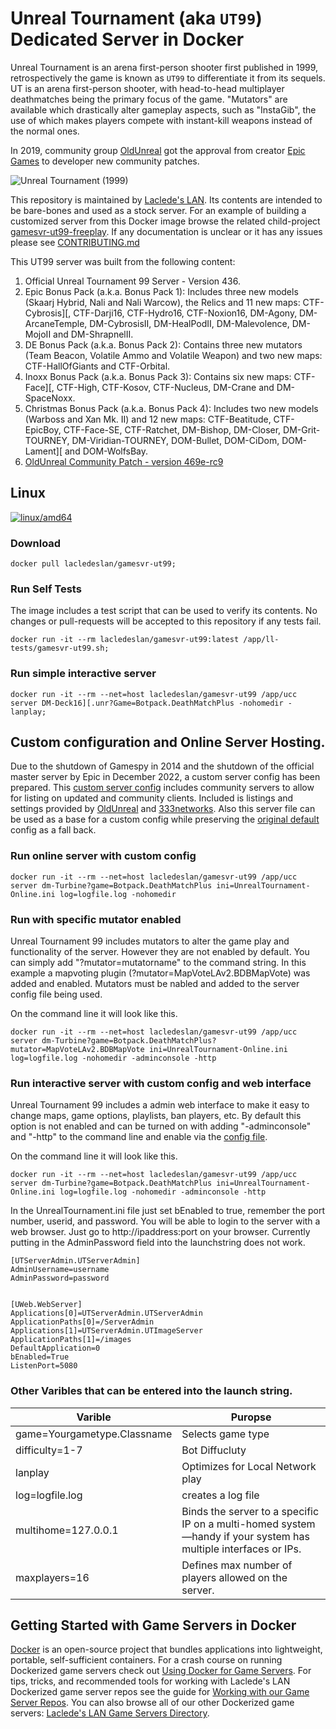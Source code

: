 # Unreal Tournament (aka `UT99`) Dedicated Server in Docker

Unreal Tournament is an arena first-person shooter first published in 1999, retrospectively the game is known as `UT99` to differentiate it from its sequels. UT is an arena first-person shooter, with head-to-head multiplayer deathmatches being the primary focus of the game. "Mutators" are available which drastically alter gameplay aspects, such as "InstaGib", the use of which makes players compete with instant-kill weapons instead of the normal ones.

In 2019, community group [OldUnreal](https://www.oldunreal.com/) got the approval from creator [Epic Games](https://www.epicgames.com) to developer new community patches.

![Unreal Tournament (1999)](.misc/ut99.jpg)

This repository is maintained by [Laclede's LAN](https://lacledeslan.com). Its contents are intended to be bare-bones and used as a stock server. For an example of building a customized server from this Docker image browse the related child-project [gamesvr-ut99-freeplay](https://github.com/LacledesLAN/gamesvr-ut99-freeplay). If any documentation is unclear or it has any issues please see [CONTRIBUTING.md](./CONTRIBUTING.md)

This UT99 server was built from the following content:

1. Official Unreal Tournament 99 Server - Version 436.
2. Epic Bonus Pack (a.k.a. Bonus Pack 1): Includes three new models (Skaarj Hybrid, Nali and Nali Warcow), the Relics and 11 new maps: CTF-Cybrosis][, CTF-Darji16, CTF-Hydro16, CTF-Noxion16, DM-Agony, DM-ArcaneTemple, DM-CybrosisII, DM-HealPodII, DM-Malevolence, DM-MojoII and DM-ShrapnelII.
3. DE Bonus Pack (a.k.a. Bonus Pack 2): Contains three new mutators (Team Beacon, Volatile Ammo and Volatile Weapon) and two new maps: CTF-HallOfGiants and CTF-Orbital.
4. Inoxx Bonus Pack (a.k.a. Bonus Pack 3): Contains six new maps: CTF-Face][, CTF-High, CTF-Kosov, CTF-Nucleus, DM-Crane and DM-SpaceNoxx.
5. Christmas Bonus Pack (a.k.a. Bonus Pack 4): Includes two new models (Warboss and Xan Mk. II) and 12 new maps: CTF-Beatitude, CTF-EpicBoy, CTF-Face-SE, CTF-Ratchet, DM-Bishop, DM-Closer, DM-Grit-TOURNEY, DM-Viridian-TOURNEY, DOM-Bullet, DOM-CiDom, DOM-Lament][ and DOM-WolfsBay.
6. [OldUnreal Community Patch - version 469e-rc9](https://github.com/OldUnreal/UnrealTournamentPatches)

## Linux

[![linux/amd64](https://github.com/LacledesLAN/gamesvr-ut99/actions/workflows/build-linux-image.yml/badge.svg?branch=master)](https://github.com/LacledesLAN/gamesvr-ut99/actions/workflows/build-linux-image.yml)

### Download

```shell
docker pull lacledeslan/gamesvr-ut99;
```

### Run Self Tests

The image includes a test script that can be used to verify its contents. No changes or pull-requests will be accepted to this repository if any tests fail.

```shell
docker run -it --rm lacledeslan/gamesvr-ut99:latest /app/ll-tests/gamesvr-ut99.sh;
```

### Run simple interactive server

```shell
docker run -it --rm --net=host lacledeslan/gamesvr-ut99 /app/ucc server DM-Deck16][.unr?Game=Botpack.DeathMatchPlus -nohomedir -lanplay;
```

## Custom configuration and Online Server Hosting.

Due to the shutdown of Gamespy in 2014 and the shutdown of the official master server by Epic in December 2022, a custom server config has been prepared. This [custom server config](https://github.com/LacledesLAN/gamesvr-ut99/blob/master/dist.linux/System/UnrealTournament-Online.ini) includes community servers to allow for listing on updated and community clients. Included is listings and settings provided by [OldUnreal](https://www.oldunreal.com/wiki/index.php?title=Masterserver_Guide) and [333networks](https://333networks.com/instructions/ut/s). Also this server file can be used as a base for a custom config while preserving the [original default](https://github.com/LacledesLAN/gamesvr-ut99/blob/master/dist.linux/System/UnrealTournament.ini) config as a fall back.

### Run online server with custom config

```shell
docker run -it --rm --net=host lacledeslan/gamesvr-ut99 /app/ucc server dm-Turbine?game=Botpack.DeathMatchPlus ini=UnrealTournament-Online.ini log=logfile.log -nohomedir
```

### Run with specific mutator enabled

Unreal Tournament 99 includes mutators to alter the game play and functionality of the server. However they are not enabled by default. You can simply add "?mutator=mutatorname" to the command string. In this example a mapvoting plugin (?mutator=MapVoteLAv2.BDBMapVote) was added and enabled. Mutators must be nabled and added to the server config file being used.

On the command line it will look like this.

```shell
docker run -it --rm --net=host lacledeslan/gamesvr-ut99 /app/ucc server dm-Turbine?game=Botpack.DeathMatchPlus?mutator=MapVoteLAv2.BDBMapVote ini=UnrealTournament-Online.ini log=logfile.log -nohomedir -adminconsole -http
```


### Run interactive server with custom config and web interface

Unreal Tournament 99 includes a admin web interface to make it easy to change maps, game options, playlists, ban players, etc. By default this option is not enabled and can be turned on with adding "-adminconsole" and "-http" to the command line and enable via the [config file](https://github.com/LacledesLAN/gamesvr-ut99/blob/master/dist.linux/System/UnrealTournament.ini).

On the command line it will look like this.

```shell
docker run -it --rm --net=host lacledeslan/gamesvr-ut99 /app/ucc server dm-Turbine?game=Botpack.DeathMatchPlus ini=UnrealTournament-Online.ini log=logfile.log -nohomedir -adminconsole -http
```

In the UnrealTournament.ini file just set bEnabled to true, remember the port number, userid, and password. You will be able to login to the server with a web browser. Just go to http://ipaddress:port on your browser. Currently putting in the AdminPassword field into the launchstring does not work. 

```shell
[UTServerAdmin.UTServerAdmin]
AdminUsername=username
AdminPassword=password


[UWeb.WebServer]
Applications[0]=UTServerAdmin.UTServerAdmin
ApplicationPaths[0]=/ServerAdmin
Applications[1]=UTServerAdmin.UTImageServer
ApplicationPaths[1]=/images
DefaultApplication=0
bEnabled=True
ListenPort=5080

```

### Other Varibles that can be entered into the launch string.

| Varible | Puropse |
|-------|-----|
| game=Yourgametype.Classname | Selects game type |
| difficulty=1-7 | Bot Diffucluty |
| lanplay | Optimizes for Local Network play |
| log=logfile.log | creates a log file|
| multihome=127.0.0.1 | Binds the server to a specific IP on a multi-homed system—handy if your system has multiple interfaces or IPs.|
| maxplayers=16 | Defines max number of players allowed on the server. |


## Getting Started with Game Servers in Docker

[Docker](https://docs.docker.com/) is an open-source project that bundles applications into lightweight, portable, self-sufficient containers. For a crash course on running Dockerized game servers check out [Using Docker for Game Servers](https://github.com/LacledesLAN/README.1ST/blob/master/GameServers/DockerAndGameServers.md). For tips, tricks, and recommended tools for working with Laclede's LAN Dockerized game server repos see the guide for [Working with our Game Server Repos](https://github.com/LacledesLAN/README.1ST/blob/master/GameServers/WorkingWithOurRepos.md). You can also browse all of our other Dockerized game servers: [Laclede's LAN Game Servers Directory](https://github.com/LacledesLAN/README.1ST/tree/master/GameServers).
